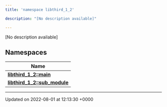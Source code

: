 ```yaml
---
title: 'namespace libthird_1_2'

description: "[No description available]"

---
```







[No description available]

## Namespaces

| Name           |
| -------------- |
| **[libthird_1_2::main](/documentation/code/namespaces/namespacelibthird__1__2_1_1main/)**  |
| **[libthird_1_2::sub_module](/documentation/code/namespaces/namespacelibthird__1__2_1_1sub__module/)**  |






-------------------------------

Updated on 2022-08-01 at 12:13:30 +0000